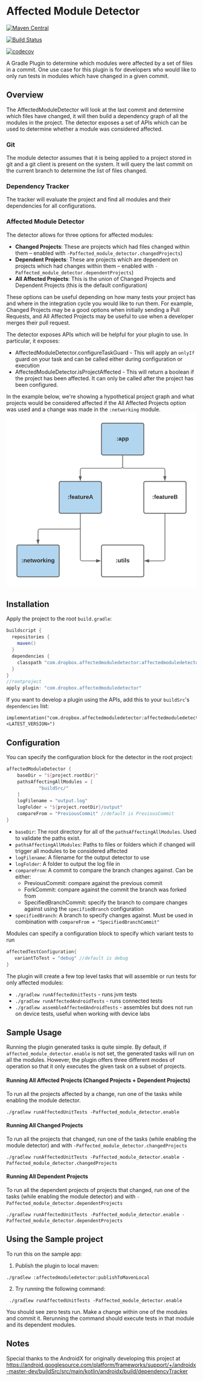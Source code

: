 # Affected Module Detector

[![Maven Central](https://maven-badges.herokuapp.com/maven-central/com.dropbox.affectedmoduledetector/affectedmoduledetector/badge.svg)](https://maven-badges.herokuapp.com/maven-central/com.dropbox.affectedmoduledetector/affectedmoduledetector/)

[![Build Status](https://travis-ci.org/dropbox/AffectedModuleDetector.svg?branch=main)](https://travis-ci.org/dropbox/AffectedModuleDetector)

[![codecov](https://codecov.io/gh/dropbox/AffectedModuleDetector/branch/main/graph/badge.svg)](https://codecov.io/gh/dropbox/AffectedModuleDetector)

A Gradle Plugin to determine which modules were affected by a set of files in a commit.  One use case for this plugin is for developers who would like to only run tests in modules which have changed in a given commit.

## Overview

The AffectedModuleDetector will look at the last commit and determine which files have changed, it will then build a dependency graph of all the modules in the project.   The detector exposes a set of APIs which can be used to determine whether a module was considered affected.

### Git

The module detector assumes that it is being applied to a project stored in git and a git client is present on the system.  It will query the last commit on the current branch to determine the list of files changed.

### Dependency Tracker

The tracker will evaluate the project and find all modules and their dependencies for all configurations.

### Affected Module Detector

The detector allows for three options for affected modules:
 - **Changed Projects**: These are projects which had files changed within them – enabled with `-Paffected_module_detector.changedProjects`)
 - **Dependent Projects**: These are projects which are dependent on projects which had changes within them – enabled with `-Paffected_module_detector.dependentProjects`)
 - **All Affected Projects**:  This is the union of Changed Projects and Dependent Projects (this is the default configuration) 

 These options can be useful depending on how many tests your project has and where in the integration cycle you would like to run them.  For example, Changed Projects may be a good options when initially sending a Pull Requests, and All Affected Projects may be useful to use when a developer merges their pull request.

The detector exposes APIs which will be helpful for your plugin to use.  In particular, it exposes:
 - AffectedModuleDetector.configureTaskGuard - This will apply an `onlyIf` guard on your task and can be called either during configuration or execution
 - AffectedModuleDetector.isProjectAffected - This will return a boolean if the project has been affected. It can only be called after the project has been configured.


In the example below, we're showing a hypothetical project graph and what projects would be considered affected if the All Affected Projects option was used and a change was made in the `:networking` module.
<img src="./dependency_graph.png">

## Installation

Apply the project to the root `build.gradle`:
```groovy
buildscript {
  repositories {
    maven()
  }
  dependencies {
    classpath "com.dropbox.affectedmoduledetector:affectedmoduledetector:<LATEST_VERSION>"
  }
}
//rootproject
apply plugin: "com.dropbox.affectedmoduledetector"
```

If you want to develop a plugin using the APIs, add this to your `buildSrc`'s `dependencies` list:
```
implementation("com.dropbox.affectedmoduledetector:affectedmoduledetector:<LATEST_VERSION>")
```

## Configuration

You can specify the configuration block for the detector in the root project:
```groovy
affectedModuleDetector {
    baseDir = "${project.rootDir}"
    pathsAffectingAllModules = [
            "buildSrc/"
    ]
    logFilename = "output.log"
    logFolder = "${project.rootDir}/output"
    compareFrom = "PreviousCommit" //default is PreviousCommit
}
```

 - `baseDir`: The root directory for all of the `pathsAffectingAllModules`. Used to validate the paths exist.
 - `pathsAffectingAllModules`: Paths to files or folders which if changed will trigger all modules to be considered affected
 - `logFilename`: A filename for the output detector to use
 - `logFolder`: A folder to output the log file in
 - `compareFrom`: A commit to compare the branch changes against. Can be either:
    - PreviousCommit: compare against the previous commit
    - ForkCommit: compare against the commit the branch was forked from
    - SpecifiedBranchCommit: specify the branch to compare changes against using the `specifiedBranch` configuration
 - `specifiedBranch`: A branch to specify changes against. Must be used in combination with `compareFrom = "SpecifiedBranchCommit"` 
 
 
 
 Modules can specify a configuration block to specify which variant tests to run
 ```groovy
 affectedTestConfiguration{
    variantToTest = "debug" //default is debug
}
```
 
 The plugin will create a few top level tasks that will assemble or run tests for only affected modules:
 * `./gradlew runAffectedUnitTests` - runs jvm tests
 * `./gradlew runAffectedAndroidTests` - runs connected tests
 * `./gradlew assembleAffectedAndroidTests` - assembles but does not run on device tests, useful when working with device labs


## Sample Usage

Running the plugin generated tasks is quite simple. By default, if `affected_module_detector.enable` is not set,
the generated tasks will run on all the modules. However, the plugin offers three different modes of operation so that it
only executes the given task on a subset of projects.

#### Running All Affected Projects (Changed Projects + Dependent Projects)

To run all the projects affected by a change, run one of the tasks while enabling the module detector.

```
./gradlew runAffectedUnitTests -Paffected_module_detector.enable
```

#### Running All Changed Projects

To run all the projects that changed, run one of the tasks (while enabling the module detector) and with `-Paffected_module_detector.changedProjects`

```
./gradlew runAffectedUnitTests -Paffected_module_detector.enable -Paffected_module_detector.changedProjects
```

#### Running All Dependent Projects

To run all the dependent projects of projects that changed, run one of the tasks (while enabling the module detector) and with `-Paffected_module_detector.dependentProjects`

```
./gradlew runAffectedUnitTests -Paffected_module_detector.enable -Paffected_module_detector.dependentProjects
```

## Using the Sample project

To run this on the sample app:

1. Publish the plugin to local maven:
```
./gradlew :affectedmoduledetector:publishToMavenLocal
```

2. Try running the following command:

```
 ./gradlew runAffectedUnitTests -Paffected_module_detector.enable
```

You should see zero tests run. Make a change within one of the modules and commit it. Rerunning the command should execute tests in that module and its dependent modules.

## Notes

Special thanks to the AndroidX for originally developing this project at https://android.googlesource.com/platform/frameworks/support/+/androidx-master-dev/buildSrc/src/main/kotlin/androidx/build/dependencyTracker
